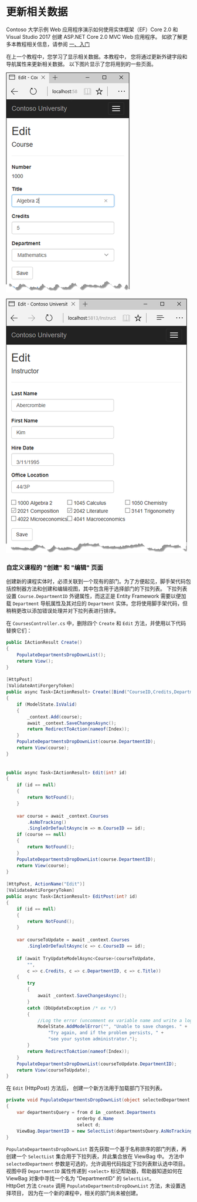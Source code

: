 # 更新相关数据

Contoso 大学示例 Web 应用程序演示如何使用实体框架（EF）Core 2.0 和 Visual Studio 2017 创建 ASP.NET Core 2.0 MVC Web 应用程序。 如欲了解更多本教程相关信息，请参阅 [一、入门](./chapters/start.md)

在上一个教程中，您学习了显示相关数据。本教程中， 您将通过更新外键字段和导航属性来更新相关数据。
以下图片显示了您将用到的一些页面。

![course-edit.png](./Images/course-edit.png)

![instructor-edit-courses.png](./Images/instructor-edit-courses.png)

### 自定义课程的 "创建" 和 "编辑" 页面

创建新的课程实体时，必须关联到一个现有的部门。为了方便起见，脚手架代码包括控制器方法和创建和编辑视图，其中包含用于选择部门的下拉列表。 下拉列表设置 ```Course.DepartmentID``` 外键属性，而这正是 Entity Framework 需要以便加载 ```Department``` 导航属性及其对应的 ```Department``` 实体。您将使用脚手架代码，但稍稍更改以添加错误处理并对下拉列表进行排序。

在 ```CoursesController.cs``` 中，删除四个 ```Create``` 和 ```Edit``` 方法，并使用以下代码替换它们：

``` cs
public IActionResult Create()
{
    PopulateDepartmentsDropDownList();
    return View();
}

[HttpPost]
[ValidateAntiForgeryToken]
public async Task<IActionResult> Create([Bind("CourseID,Credits,DepartmentID,Title")] Course course)
{
    if (ModelState.IsValid)
    {
        _context.Add(course);
        await _context.SaveChangesAsync();
        return RedirectToAction(nameof(Index));
    }
    PopulateDepartmentsDropDownList(course.DepartmentID);
    return View(course);
}


public async Task<IActionResult> Edit(int? id)
{
    if (id == null)
    {
        return NotFound();
    }

    var course = await _context.Courses
        .AsNoTracking()
        .SingleOrDefaultAsync(m => m.CourseID == id);
    if (course == null)
    {
        return NotFound();
    }
    PopulateDepartmentsDropDownList(course.DepartmentID);
    return View(course);
}

[HttpPost, ActionName("Edit")]
[ValidateAntiForgeryToken]
public async Task<IActionResult> EditPost(int? id)
{
    if (id == null)
    {
        return NotFound();
    }

    var courseToUpdate = await _context.Courses
        .SingleOrDefaultAsync(c => c.CourseID == id);

    if (await TryUpdateModelAsync<Course>(courseToUpdate,
        "",
        c => c.Credits, c => c.DepartmentID, c => c.Title))
    {
        try
        {
            await _context.SaveChangesAsync();
        }
        catch (DbUpdateException /* ex */)
        {
            //Log the error (uncomment ex variable name and write a log.)
            ModelState.AddModelError("", "Unable to save changes. " +
                "Try again, and if the problem persists, " +
                "see your system administrator.");
        }
        return RedirectToAction(nameof(Index));
    }
    PopulateDepartmentsDropDownList(courseToUpdate.DepartmentID);
    return View(courseToUpdate);
}
```

在 ```Edit``` (HttpPost) 方法后， 创建一个新方法用于加载部门下拉列表。

```cs 
private void PopulateDepartmentsDropDownList(object selectedDepartment = null)
{
    var departmentsQuery = from d in _context.Departments
                           orderby d.Name
                           select d;
    ViewBag.DepartmentID = new SelectList(departmentsQuery.AsNoTracking(), "DepartmentID", "Name", selectedDepartment);
}
```

`PopulateDepartmentsDropDownList` 首先获取一个基于名称排序的部门列表，再创建一个 `SelectList` 集合用于下拉列表，并此集合放在 ViewBag 中。 方法中 `selectedDepartment` 参数是可选的，允许调用代码指定下拉列表默认选中项目。视图中将 `DepartmentID` 属性传递到 `<select>` 标记帮助器，帮助器知道如何在 ViewBag 对象中寻找一个名为 "DepartmentID" 的 `SelectList`。  
HttpGet 方法 `Create` 调用 `PopulateDepartmentsDropDownList` 方法，未设置选择项目， 因为在一个新的课程中，相关的部门尚未被创建。



